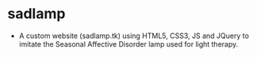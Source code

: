 # sadlamp
- A custom website (sadlamp.tk) using HTML5, CSS3, JS and JQuery to imitate the Seasonal Affective Disorder lamp used for light therapy.
